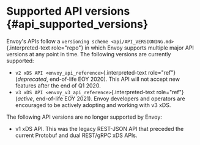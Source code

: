 Supported API versions {#api_supported_versions}
======================

Envoy\'s APIs follow a
`versioning scheme <api/API_VERSIONING.md>`{.interpreted-text
role="repo"} in which Envoy supports multiple major API versions at any
point in time. The following versions are currently supported:

-   `v2 xDS API <envoy_api_reference>`{.interpreted-text role="ref"}
    (*deprecated*, end-of-life EOY 2020). This API will not accept new
    features after the end of Q1 2020.
-   `v3 xDS API <envoy_v3_api_reference>`{.interpreted-text role="ref"}
    (*active*, end-of-life EOY 2021). Envoy developers and operators are
    encouraged to be actively adopting and working with v3 xDS.

The following API versions are no longer supported by Envoy:

-   v1 xDS API. This was the legacy REST-JSON API that preceded the
    current Protobuf and dual REST/gRPC xDS APIs.
